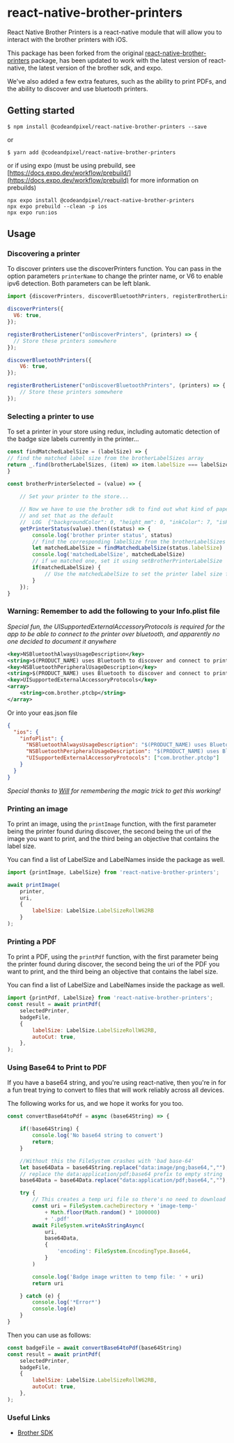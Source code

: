 # react-native-brother-printers

React Native Brother Printers is a react-native module that will allow you to interact with the brother printers with iOS. 

This package has been forked from the original [react-native-brother-printers](https://github.com/Avery246813579/react-native-brother-printers) package, has been updated to work with the latest version of react-native, the latest version of the brother sdk, and expo.

We've also added a few extra features, such as the ability to print PDFs, and the ability to discover and use bluetooth printers.

## Getting started

`$ npm install @codeandpixel/react-native-brother-printers --save`

or 

`$ yarn add @codeandpixel/react-native-brother-printers`

or if using expo (must be using prebuild, see [https://docs.expo.dev/workflow/prebuild/](https://docs.expo.dev/workflow/prebuild) for more information on prebuilds)

```
npx expo install @codeandpixel/react-native-brother-printers
npx expo prebuild --clean -p ios
npx expo run:ios
```

## Usage

### Discovering a printer
To discover printers use the discoverPrinters function. You can pass in the option parameters `printerName` to change
the printer name, or V6 to enable ipv6 detection. Both parameters can be left blank. 

```javascript
import {discoverPrinters, discoverBluetoothPrinters, registerBrotherListener} from 'react-native-brother-printers';

discoverPrinters({
  V6: true,
});

registerBrotherListener("onDiscoverPrinters", (printers) => {
  // Store these printers somewhere
});

discoverBluetoothPrinters({
    V6: true,
});

registerBrotherListener("onDiscoverBluetoothPrinters", (printers) => {
    // Store these printers somewhere
});
```

### Selecting a printer to use
To set a printer in your store using redux, including automatic detection of the badge size labels currently in the printer...

```javascript
const findMatchedLabelSize = (labelSize) => {
// find the matched label size from the brotherLabelSizes array
return _.find(brotherLabelSizes, (item) => item.labelSize === labelSize)
}

const brotherPrinterSelected = (value) => {
    
    // Set your printer to the store...

    // Now we have to use the brother sdk to find out what kind of paper this printer uses
    // and set that as the default
    //  LOG  {"backgroundColor": 0, "height_mm": 0, "inkColor": 7, "isHeightInfinite": true, "labelSize": 23, "mediaType": 3, "model": 27, "width_mm": 62}
    getPrinterStatus(value).then((status) => {
        console.log('brother printer status', status)
        // find the corresponding labelSize from the brotherLabelSizes array
        let matchedLabelSize = findMatchedLabelSize(status.labelSize)
        console.log('matchedLabelSize', matchedLabelSize)
        // if we matched one, set it using setBrotherPrinterLabelSize
        if(matchedLabelSize) {
            // Use the matchedLabelSize to set the printer label size for use in the printImage/printPdf functions
        }
    });
}
```

### Warning: Remember to add the following to your Info.plist file
_Special fun, the UISupportedExternalAccessoryProtocols is required for the app to be able to connect to the printer over bluetooth, and apparently no one decided to document it anywhere_

```xml
<key>NSBluetoothAlwaysUsageDescription</key>
<string>$(PRODUCT_NAME) uses Bluetooth to discover and connect to printers</string>
<key>NSBluetoothPeripheralUsageDescription</key>
<string>$(PRODUCT_NAME) uses Bluetooth to discover and connect to printers</string> 
<key>UISupportedExternalAccessoryProtocols</key>
<array>
    <string>com.brother.ptcbp</string>
</array>
```

Or into your eas.json file
```json
{
  "ios": {
    "infoPlist": {
      "NSBluetoothAlwaysUsageDescription": "$(PRODUCT_NAME) uses Bluetooth to discover and connect to printers",
      "NSBluetoothPeripheralUsageDescription": "$(PRODUCT_NAME) uses Bluetooth to discover and connect to printers",
      "UISupportedExternalAccessoryProtocols": ["com.brother.ptcbp"]
    }
  }
}
```

_Special thanks to [Will](https://github.com/wjlafrance) for remembering the magic trick to get this working!_

### Printing an image
To print an image, using the `printImage` function, with the first parameter being the printer found during discover,
the second being the uri of the image you want to print, and the third being an objective that contains the label size.

You can find a list of LabelSize and LabelNames inside the package as well.

```javascript
import {printImage, LabelSize} from 'react-native-brother-printers';

await printImage(
    printer, 
    uri, 
    {
        labelSize: LabelSize.LabelSizeRollW62RB
    }
);
```

### Printing a PDF
To print a PDF, using the `printPdf` function, with the first parameter being the printer found during discover,
the second being the uri of the PDF you want to print, and the third being an objective that contains the label size.

You can find a list of LabelSize and LabelNames inside the package as well.

```javascript
import {printPdf, LabelSize} from 'react-native-brother-printers';
const result = await printPdf(
    selectedPrinter,
    badgeFile,
    {
        labelSize: LabelSize.LabelSizeRollW62RB,
        autoCut: true,
    },
);
```

### Using Base64 to Print to PDF

If you have a base64 string, and you're using react-native, then you're in for a fun treat trying to convert to files that will work reliably across all devices. 

The following works for us, and we hope it works for you too. 

```javascript
const convertBase64toPdf = async (base64String) => {

    if(!base64String) {
        console.log('No base64 string to convert')
        return;
    }

    //Without this the FileSystem crashes with 'bad base-64'
    let base64Data = base64String.replace("data:image/png;base64,","");
    // replace the data:application/pdf;base64 prefix to empty string
    base64Data = base64Data.replace("data:application/pdf;base64,","");

    try {
        // This creates a temp uri file so there's no need to download an image_source to get a URI Path
        const uri = FileSystem.cacheDirectory + 'image-temp-'
            + Math.floor(Math.random() * 1000000)
            + '.pdf'
        await FileSystem.writeAsStringAsync(
            uri,
            base64Data,
            {
                'encoding': FileSystem.EncodingType.Base64,
            }
        )

        console.log('Badge image written to temp file: ' + uri)
        return uri

    } catch (e) {
        console.log('*Error*')
        console.log(e)
    }
}
```

Then you can use as follows:

```javascript
const badgeFile = await convertBase64toPdf(base64String)
const result = await printPdf(
    selectedPrinter,
    badgeFile,
    {
        labelSize: LabelSize.LabelSizeRollW62RB,
        autoCut: true,
    },
);
```

### Useful Links

- [Brother SDK](https://support.brother.com/g/s/es/htmldoc/mobilesdk/)
